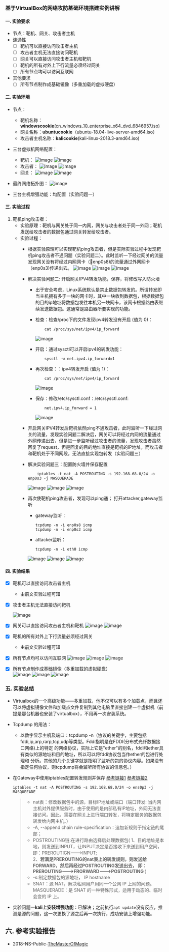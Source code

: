### 基于VirtualBox的网络攻防基础环境搭建实例讲解
#### 一. 实验要求
- 节点：靶机、网关、攻击者主机
- 连通性
    - [ ] 靶机可以直接访问攻击者主机
    - [ ] 攻击者主机无法直接访问靶机
    - [ ] 网关可以直接访问攻击者主机和靶机
    - [ ] 靶机的所有对外上下行流量必须经过网关
    - [ ] 所有节点均可以访问互联网
- 其他要求
    - [ ] 所有节点制作成基础镜像（多重加载的虚拟硬盘）
#### 二. 实验环境
- 节点：
    - 靶机名称：**windowscookie**(cn_windows_10_enterprise_x64_dvd_6846957.iso)
    - 网关名称：**ubuntucookie**（ubuntu-18.04-live-server-amd64.iso）
    - 攻击者主机名称：**kalicookie**(kali-linux-2018.3-amd64.iso)

- 三台虚拟机网络配置：
    - 靶机：
        ![image](https://note.youdao.com/yws/public/resource/d3d5cd790cd89d5053dea9f779cc7154/xmlnote/WEBRESOURCEea5cafb7bab8ede30bb3fa992823c0c8/21264)
        ![image](https://note.youdao.com/yws/public/resource/d3d5cd790cd89d5053dea9f779cc7154/xmlnote/WEBRESOURCE8cbff10db825e3bb1c3512ea5f42e368/21260)
    - 攻击者：
        ![image](https://note.youdao.com/yws/public/resource/d3d5cd790cd89d5053dea9f779cc7154/xmlnote/WEBRESOURCE19f33b9bea4e6921e63bf660b70b9ade/21267)
        ![image](https://note.youdao.com/yws/public/resource/d3d5cd790cd89d5053dea9f779cc7154/xmlnote/WEBRESOURCE5734715993566ee575fba68027827976/21262)
    - 网关：
        ![image](https://note.youdao.com/yws/public/resource/d3d5cd790cd89d5053dea9f779cc7154/xmlnote/WEBRESOURCEcdc6b833a3a5d35685df54424a2c4a14/21265)
        ![image](https://note.youdao.com/yws/public/resource/d3d5cd790cd89d5053dea9f779cc7154/xmlnote/WEBRESOURCE1cbc6d32d7426ce108a518f008fc8443/21228)
- 最终网络拓扑图：
    ![image](https://note.youdao.com/yws/public/resource/d3d5cd790cd89d5053dea9f779cc7154/xmlnote/WEBRESOURCE9fe3ea2b18e121120b5b5b98a26c0b75/21474)
- 三台主机增强功能：均配置（实验问题一）
#### 三. 实验过程
1. 靶机ping攻击者：
    - 实验原理：靶机与网关处于同一内网，网关与攻击者处于同一外网；靶机发送给攻击者的数据包通过网关转发给攻击者。
    - 实验过程：
        - 根据实验原理可以实现靶机ping攻击者，但是实际实验过程中发现靶机ping攻击者不通问题（实验问题二）。此时监听一下经过网关的流量发现网关没有将经过内网网卡（enp0s8)的流量通过外网网卡（enp0s3)传递出去。
            ![image](https://note.youdao.com/yws/public/resource/d3d5cd790cd89d5053dea9f779cc7154/xmlnote/WEBRESOURCE1668853cd5938236df360fbdb7b6471c/21089)
            ![image](https://note.youdao.com/yws/public/resource/d3d5cd790cd89d5053dea9f779cc7154/xmlnote/WEBRESOURCE397d94c8a266bb4db02a10f13b47b246/21099)
            ![image](https://note.youdao.com/yws/public/resource/d3d5cd790cd89d5053dea9f779cc7154/xmlnote/F92D20AE69B746F88026A1CD7CE9AC9A/21344)
        - 解决实验问题二: 开启网关IPV4转发功能，保存，将修改写入防火墙
            - 出于安全考虑，Linux系统默认是禁止数据包转发的。所谓转发即当主机拥有多于一块的网卡时，其中一块收到数据包，根据数据包的目的ip地址将数据包发往本机另一块网卡，该网卡根据路由表继续发送数据包。这通常是路由器所要实现的功能。

            -  检查：检查/proc下的文件发现ipv4转发没有开启 (值为 0)：
            
                ```
                    cat /proc/sys/net/ipv4/ip_forward 
                ```
                ![image](https://note.youdao.com/yws/public/resource/d3d5cd790cd89d5053dea9f779cc7154/xmlnote/WEBRESOURCE54f8a47ae628f345d8ddfde3f500e4d0/21070)
            - 开启：通过sysctl可以开启ipv4的转发功能：
                ```
                    sysctl -w net.ipv4.ip_forward=1
                ```

            - 再次检查：：ipv4转发开启 (值为 1)：
                ```
                    cat /proc/sys/net/ipv4/ip_forward 
                ```
                ![image](https://note.youdao.com/yws/public/resource/d3d5cd790cd89d5053dea9f779cc7154/xmlnote/WEBRESOURCE7b0a0fbedcb30cc39b576ddc230fed8e/21066)
            - 保存：修改/etc/sysctl.conf：/etc/sysctl.conf:
                ```
                    net.ipv4.ip_forward = 1 
                ```
                ![image](https://note.youdao.com/yws/public/resource/d3d5cd790cd89d5053dea9f779cc7154/xmlnote/WEBRESOURCE44b97820769a95ba071472feaad6a27e/21086)
            
        - 开启网关IPV4转发后靶机依然ping不通攻击者，此时监听一下经过网关的流量，发现实验问题二解决后，网关可以将经过内网的流量通过外网传递出去，但是进一步监听经过攻击者的流量，发现攻击者虽然回复了request，但是回复的目的地址直接是靶机的IP地址，而攻击者和靶机处于不同网段，无法直接实现包转发（实验问题三）
        - 解决实验问题三：配置防火墙并保存配置

            ```
                iptables -t nat -A POSTROUTING -s 192.168.68.0/24 -o enp0s3 -j MASQUERADE
            ```

            ![image](https://note.youdao.com/yws/public/resource/d3d5cd790cd89d5053dea9f779cc7154/xmlnote/WEBRESOURCE2695c9def6734864e294aa8b3aef5d72/21206)
            ![image](https://note.youdao.com/yws/public/resource/d3d5cd790cd89d5053dea9f779cc7154/xmlnote/WEBRESOURCE6168eb6a834b2a4259591c205471144d/21318)
            ![image](https://note.youdao.com/yws/public/resource/d3d5cd790cd89d5053dea9f779cc7154/xmlnote/WEBRESOURCE28e7945d789ec38fde4e27728e313f09/21220)
        - 再次使靶机ping攻击者，发现可以ping通； 打开attacker,gateway监听
            - gateway监听：
                ```
                tcpdump -n -i enp0s8 icmp
                tcpdump -n -i enp0s3 icmp
                ```
            - attacker监听：
    
                ```
                tcpdump -n -i eth0 icmp
                ```
            ![image](https://note.youdao.com/yws/public/resource/d3d5cd790cd89d5053dea9f779cc7154/xmlnote/WEBRESOURCEeafecb4dc50ffb32ffc5069cc834ed48/21208)
            ![image](https://note.youdao.com/yws/public/resource/d3d5cd790cd89d5053dea9f779cc7154/xmlnote/WEBRESOURCE645360f0f86aa5ff80e9327cbd3689c1/21209)
            ![image](https://note.youdao.com/yws/public/resource/d3d5cd790cd89d5053dea9f779cc7154/xmlnote/WEBRESOURCE06cdaa6b6e399412d7aead1487115b43/21212)
#### 四. 实验结果
- [x] 靶机可以直接访问攻击者主机
    - 由前文实验过程可知
- [x] 攻击者主机无法直接访问靶机

    ![image](https://note.youdao.com/yws/public/resource/d3d5cd790cd89d5053dea9f779cc7154/xmlnote/WEBRESOURCEc3339ce9bffc513436a8f49f01a597bd/21214)
- [x] 网关可以直接访问攻击者主机和靶机
    ![image](https://note.youdao.com/yws/public/resource/d3d5cd790cd89d5053dea9f779cc7154/xmlnote/WEBRESOURCEe077ae7f7f459660a4a8b739bf40966e/21384)
    ![image](https://note.youdao.com/yws/public/resource/d3d5cd790cd89d5053dea9f779cc7154/xmlnote/WEBRESOURCE66b8080f8787e66c4707106a59c7ce67/21385)
- [x] 靶机的所有对外上下行流量必须经过网关
    - 由前文实验过程可知
- [x] 所有节点均可以访问互联网
    ![image](https://note.youdao.com/yws/public/resource/d3d5cd790cd89d5053dea9f779cc7154/xmlnote/WEBRESOURCE3de0f83a22d6cd59d6147f71601b23a2/21394)
    ![image](https://note.youdao.com/yws/public/resource/d3d5cd790cd89d5053dea9f779cc7154/xmlnote/WEBRESOURCE25bdf0647d3c7ba3cfdc29acfab5861a/21395)
    ![image](https://note.youdao.com/yws/public/resource/d3d5cd790cd89d5053dea9f779cc7154/xmlnote/WEBRESOURCE034c72e2111ed098565032f42459f95b/21432)
- [x] 所有节点制作成基础镜像（多重加载的虚拟硬盘）    
    ![image](https://note.youdao.com/yws/public/resource/d3d5cd790cd89d5053dea9f779cc7154/xmlnote/WEBRESOURCE337ed98248d4e7ec8a083885133c2bf6/21484)
    ![image](https://note.youdao.com/yws/public/resource/d3d5cd790cd89d5053dea9f779cc7154/xmlnote/WEBRESOURCEe783b34ec70cd790deeb7200b06194ad/21483)
    ![image](https://note.youdao.com/yws/public/resource/d3d5cd790cd89d5053dea9f779cc7154/xmlnote/WEBRESOURCE2f8ab32c85f4ce9b907e16757a16eb78/21482)
    
### 五. 实验总结
- Virtualbox的一个高级功能——多重加载，他不仅可以有多个加载点，而且还可以将虚拟镜像文件和加载点文件复制到其他电脑里直接创建一个虚拟机（前提是那台机器也安装了virtualbox），不用再一次安装系统。
- Tcpdump 的用法：
    - 以数字显示主机及端口：tcpdump -n（协议的关键字，主要包括fddi,ip,arp,rarp,tcp,udp等类型。Fddi指明是在FDDI(分布式光纤数据接口网络)上的特定 的网络协议，实际上它是"ether"的别名，fddi和ether具有类似的源地址和目的地址，所以可以将fddi协议包当作ether的包进行处理和 分析。其他的几个关键字就是指明了监听的包的协议内容。如果没有指定任何协议，则tcpdump将会监听所有协议的信息包。）

- 在Gateway中使用iptables配置转发规则并保存
    [参考链接1](https://www.cnblogs.com/frankb/p/7427944.html)    [参考链接2](https://blog.csdn.net/xftony/article/details/80584251)
    ```
    iptables -t nat -A POSTROUTING -s 192.168.68.0/24 -o ens0p3 -j MASQUEEADE
    ```

    >- nat表：修改数据包中的源，目标IP地址或端口（端口转发: 当内网主机对外提供服务时，由于使用的是内部私有IP地址，外网无法直接访问。因此，需要在网关上进行端口转发，将特定服务的数据包转发给内网主机。）
    >- -A, --append chain rule-specification：追加新规则于指定链的尾部； 
    >- POSTROUTING链:在进行路由选择后处理数据包(
        1、目的地址是本地，则发送到INPUT，让INPUT决定是否接收下来送到用户空间，
     即：PREROUTIGN--->INPUT;  
        2、**若满足PREROUTING的nat表上的转发规则，则发送给FORWARD，然后再经过POSTROUTING发送出去，
     即：PREROUTING--->FRORWARD--->POSTROUTING**  )
    >- -s:制定数据包的源地址， IP hostname
    >- SNAT：源 NAT，解决私网用户用同一个公网 IP 上网的问题。
MASQUERADE：是 SNAT 的一种特殊形式，适用于动态的、临时会变的 IP 上。
- 实验问题一**kali上安装增强功能**：已解决；之前执行`apt update`没有反应，推测是源的问题，这一次更换了源之后再一次执行，成功安装上增强功能。
    
## 六. 参考实验报告
- 2018-NS-Public-[TheMasterOfMagic](https://github.com/CUCCS/2018-NS-Public-TheMasterOfMagic/blob/62f9a992ca432c05c7e11436695f2bd4403ed85d/ns/chap0x01/基于VirtualBox的网络攻防基础环境搭建.md)
    